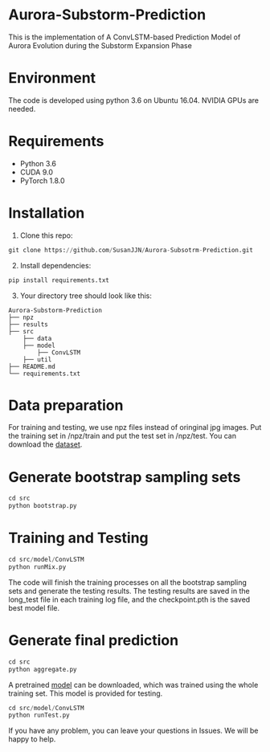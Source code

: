# Aurora-Substorm-Prediction
This is the implementation of A ConvLSTM-based Prediction Model of Aurora Evolution during the Substorm Expansion Phase

# Environment
The code is developed using python 3.6 on Ubuntu 16.04. NVIDIA GPUs are needed.

# Requirements
* Python 3.6
* CUDA 9.0
* PyTorch 1.8.0

# Installation
1. Clone this repo:
```python
git clone https://github.com/SusanJJN/Aurora-Subsotrm-Prediction.git
```
2. Install dependencies:
```python
pip install requirements.txt
```
3. Your directory tree should look like this:
```
Aurora-Substorm-Prediction
├── npz
├── results
├── src
    ├── data
    ├── model
        ├── ConvLSTM
    ├── util
├── README.md
└── requirements.txt
```

# Data preparation
For training and testing, we use npz files instead of oringinal jpg images. 
Put the training set in /npz/train and put the test set in /npz/test. 
You can download the [dataset](https://github.com/SusanJJN/Aurora-Substorm-Prediction/releases/download/v1.0/Dataset.rar).

# Generate bootstrap sampling sets
```python
cd src
python bootstrap.py
```

# Training and Testing
```python
cd src/model/ConvLSTM
python runMix.py
```
The code will finish the training processes on all the bootstrap sampling sets and generate the testing results. 
The testing results are saved in the long_test file in each training log file, and the checkpoint.pth is the saved best model file.

# Generate final prediction
```python
cd src
python aggregate.py
```

A pretrained [model](https://github.com/SusanJJN/Aurora-Substorm-Prediction/releases/download/v1.0/Model.pth) can be downloaded, which was trained using the whole training set. This model is provided for testing.
```python
cd src/model/ConvLSTM
python runTest.py
```

If you have any problem, you can leave your questions in Issues. We will be happy to help.
